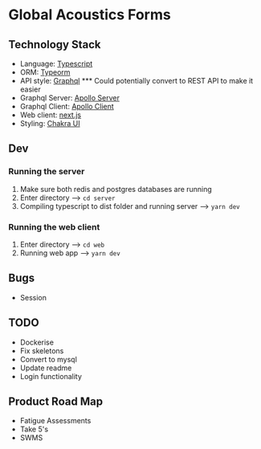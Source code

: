 # Global Acoustics Forms

## Technology Stack

- Language: [Typescript](https://www.typescriptlang.org/)
- ORM: [Typeorm](https://typeorm.io/)
- API style: [Graphql](https://graphql.org/) \*\*\* Could potentially convert to REST API to make it easier
- Graphql Server: [Apollo Server](https://github.com/apollographql/apollo-server)
- Graphql Client: [Apollo Client](https://github.com/apollographql/apollo-client)
- Web client: [next.js](https://nextjs.org/)
- Styling: [Chakra UI](https://chakra-ui.com/)

## Dev

### Running the server

1. Make sure both redis and postgres databases are running
2. Enter directory --> `cd server`
3. Compiling typescript to dist folder and running server --> `yarn dev`

### Running the web client

1. Enter directory --> `cd web`
2. Running web app --> `yarn dev`

## Bugs

- Session

## TODO

- Dockerise
- Fix skeletons
- Convert to mysql
- Update readme
- Login functionality

## Product Road Map

- Fatigue Assessments
- Take 5's
- SWMS
